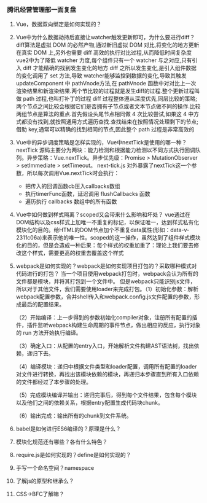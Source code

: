 ### 腾讯经营管理部一面复盘

1. Vue，数据双向绑定是如何实现的？

2. Vue中为什么数据劫持后直接让watcher触发更新即可，为什么要进行diff？diff算法是虚拟 DOM 的必然产物,通过新旧虚拟 DOM 对比,将变化的地方更新在真实 DOM 上,另外也需要 diff 高效的执行对比过程,从而降低时间复杂度
    vue2中为了降低 watcher 力度,每个组件只有一个 watcher 与之对应,只有引入 diff 才能精确的找到发生变化的地方
    diff 之所以发生变化,是引入组件数据的变化调用了 set 方法,导致 watcher能够监控到数据的变化,导致其触发 updateComponent 中 pathVnode方法,在 pathVnode 函数中对对比上一次渲染结果和新渲染结果.两个节比较的过程就是发生diff的过程.整个更新过程叫做 path 过程,也叫打补丁的过程
    diff 过程整体遵从深度优先,同层比较的策略;两个节点之间比较会根据它们是否拥有子节点或者文本节点做不同的操作.比较两组节点是算法的重点.首先假设头尾节点相同做 4 次比较尝试,如果这 4 中方式都没有找到,就按照通用方式遍历查找.查找结束在按照情况处理剩下的节点;借助 key,通常可以精确的找到相同的节点,因此整个 path 过程是非常高效的
   
3. Vue中的异步调度策略是怎样实现的，Vue中nextTick是使用的哪一种？
   nextTick 源码主要分为两块：能力检测和根据能力检测以不同方式执行回调队列。异步策略：Vue.nextTick。异步优先级：Promise > MutationObserver > setImmediate > setTimeout。
   next-tick.js 对外暴露了nextTick这一个参数，所以每次调用Vue.nextTick时会执行：

   - 把传入的回调函数cb压入callbacks数组
   - 执行timerFunc函数，延迟调用 flushCallbacks 函数
   - 遍历执行 callbacks 数组中的所有函数

4. Vue中如何做到样式隔离？scoped又会带来什么影响和坏处？
   vue通过在DOM结构以及css样式上加唯一不重复的标记，以保证唯一，达到样式私有化模块化的目的。给HTML的DOM节点加个不重复data属性(形如：data-v-2311c06a)来表示他的唯一性。scoped的这一操作，虽然达到了组件样式模块化的目的，但是会造成一种后果：每个样式的权重加重了：理论上我们要去修改这个样式，需要更高的权重去覆盖这个样式

5. webpack是如何实现的？webpack是如何实现项目打包的？采取哪种模式对代码进行的打包？
   当一个项目使用webpack打包时，webpack会认为所有的文件都是模块，并将其打包到一个文件中。 但是webpack只能识别js文件，所以对于其他文件，我们需要使用loader来完成打包。（1）初始化参数：解析webpack配置参数，合并shell传入和webpack.config.js文件配置的参数，形成最后的配置结果。

   （2）开始编译：上一步得到的参数初始化compiler对象，注册所有配置的插件，插件监听webpack构建生命周期的事件节点，做出相应的反应，执行对象的 run 方法开始执行编译。

   （3）确定入口：从配置的entry入口，开始解析文件构建AST语法树，找出依赖，递归下去。

   （4）编译模块：递归中根据文件类型和loader配置，调用所有配置的loader对文件进行转换，再找出该模块依赖的模块，再递归本步骤直到所有入口依赖的文件都经过了本步骤的处理。

   （5）完成模块编译并输出：递归完事后，得到每个文件结果，包含每个模块以及他们之间的依赖关系，根据entry配置生成代码块chunk。

   （6）输出完成：输出所有的chunk到文件系统。

6. babel是如何进行ES6编译的？原理是什么？

7. 模块化规范还有哪些？各有什么特色？

8. require.js是如何实现的？define是如何实现的？

9. 手写一个命名空间？namespace

10. 了解js的原型和继承么？

11. CSS->BFC了解嘛？


